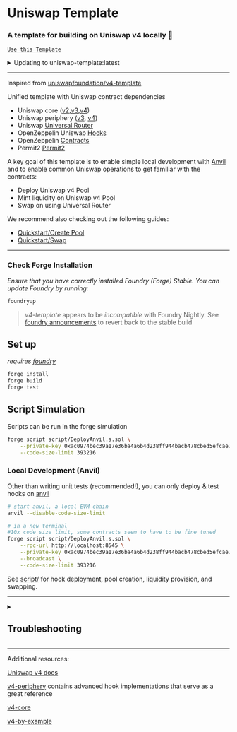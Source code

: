 # Uniswap Template

### **A template for building on Uniswap v4 locally 🦄**

[`Use this Template`](https://github.com/owlprotocol/uniswap-template/generate)

<details>
<summary>Updating to uniswap-template:latest</summary>

This template is actively maintained -- you can update the v4 dependencies, scripts, and helpers:

```bash
git remote add template https://github.com/leovigna/uniswap-template
git fetch template
git merge template/main <BRANCH> --allow-unrelated-histories
```

</details>

---

Inspired from [uniswapfoundation/v4-template](https://github.com/uniswapfoundation/v4-template)

Unified template with Uniswap contract dependencies

- Uniswap core ([v2](https://github.com/Uniswap/v2-core),[v3](https://github.com/Uniswap/v3-core),[v4](https://github.com/Uniswap/v4-core))
- Uniswap periphery ([v3](https://github.com/Uniswap/v3-periphery), [v4](https://github.com/Uniswap/v4-periphery))
- Uniswap [Universal Router](https://github.com/Uniswap/universal-router)
- OpenZeppelin Uniswap [Hooks](https://github.com/OpenZeppelin/uniswap-hooks)
- OpenZeppelin [Contracts](https://github.com/OpenZeppelin/openzeppelin-contracts)
- Permit2 [Permit2](https://github.com/Uniswap/permit2)

A key goal of this template is to enable simple local development with [Anvil](https://book.getfoundry.sh/reference/anvil/) and to enable common Uniswap operations to get familiar with the contracts:

- Deploy Uniswap v4 Pool
- Mint liquidity on Uniswap v4 Pool
- Swap on using Universal Router

We recommend also checking out the following guides:

- [Quickstart/Create Pool](https://docs.uniswap.org/contracts/v4/quickstart/create-pool)
- [Quickstart/Swap](https://docs.uniswap.org/contracts/v4/quickstart/swap)

---

### Check Forge Installation

*Ensure that you have correctly installed Foundry (Forge) Stable. You can update Foundry by running:*

```bash
foundryup
```

> *v4-template* appears to be *incompatible* with Foundry Nightly. See [foundry announcements](https://book.getfoundry.sh/announcements) to revert back to the stable build

## Set up

*requires [foundry](https://book.getfoundry.sh)*

```bash
forge install
forge build
forge test
```

## Script Simulation

Scripts can be run in the forge simulation

```bash
forge script script/DeployAnvil.s.sol \
    --private-key 0xac0974bec39a17e36ba4a6b4d238ff944bacb478cbed5efcae784d7bf4f2ff80 \
    --code-size-limit 393216
```

### Local Development (Anvil)

Other than writing unit tests (recommended!), you can only deploy & test hooks on [anvil](https://book.getfoundry.sh/anvil/)

```bash
# start anvil, a local EVM chain
anvil --disable-code-size-limit

# in a new terminal
#10x code size limit, some contracts seem to have to be fine tuned
forge script script/DeployAnvil.s.sol \
    --rpc-url http://localhost:8545 \
    --private-key 0xac0974bec39a17e36ba4a6b4d238ff944bacb478cbed5efcae784d7bf4f2ff80 \
    --broadcast \
    --code-size-limit 393216
```

See [script/](script/) for hook deployment, pool creation, liquidity provision, and swapping.

---

<details>
<summary><h2>Troubleshooting</h2></summary>

### *Permission Denied*

When installing dependencies with `forge install`, Github may throw a `Permission Denied` error

Typically caused by missing Github SSH keys, and can be resolved by following the steps [here](https://docs.github.com/en/github/authenticating-to-github/connecting-to-github-with-ssh)

Or [adding the keys to your ssh-agent](https://docs.github.com/en/authentication/connecting-to-github-with-ssh/generating-a-new-ssh-key-and-adding-it-to-the-ssh-agent#adding-your-ssh-key-to-the-ssh-agent), if you have already uploaded SSH keys

### Hook deployment failures

Hook deployment failures are caused by incorrect flags or incorrect salt mining

1. Verify the flags are in agreement:
    - `getHookCalls()` returns the correct flags
    - `flags` provided to `HookMiner.find(...)`
2. Verify salt mining is correct:
    - In **forge test**: the *deployer* for: `new Hook{salt: salt}(...)` and `HookMiner.find(deployer, ...)` are the same. This will be `address(this)`. If using `vm.prank`, the deployer will be the pranking address
    - In **forge script**: the deployer must be the CREATE2 Proxy: `0x4e59b44847b379578588920cA78FbF26c0B4956C`
        - If anvil does not have the CREATE2 deployer, your foundry may be out of date. You can update it with `foundryup`

</details>

---

Additional resources:

[Uniswap v4 docs](https://docs.uniswap.org/contracts/v4/overview)

[v4-periphery](https://github.com/uniswap/v4-periphery) contains advanced hook implementations that serve as a great reference

[v4-core](https://github.com/uniswap/v4-core)

[v4-by-example](https://v4-by-example.org)
